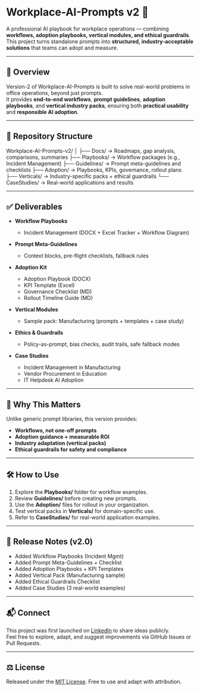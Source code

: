 # Workplace-AI-Prompts v2 🚀

A professional AI playbook for workplace operations — combining **workflows, adoption playbooks, vertical modules, and ethical guardrails**.  
This project turns standalone prompts into **structured, industry-acceptable solutions** that teams can adopt and measure.

---

## 📌 Overview

Version-2 of Workplace-AI-Prompts is built to solve real-world problems in office operations, beyond just prompts.  
It provides **end-to-end workflows**, **prompt guidelines**, **adoption playbooks**, and **vertical industry packs**, ensuring both **practical usability** and **responsible AI adoption**.

---

## 📂 Repository Structure


Workplace-AI-Prompts-v2/
│
├── Docs/ → Roadmaps, gap analysis, comparisons, summaries
├── Playbooks/ → Workflow packages (e.g., Incident Management)
├── Guidelines/ → Prompt meta-guidelines and checklists
├── Adoption/ → Playbooks, KPIs, governance, rollout plans
├── Verticals/ → Industry-specific packs + ethical guardrails
└── CaseStudies/ → Real-world applications and results


---

## ✅ Deliverables

- **Workflow Playbooks**  
  - Incident Management (DOCX + Excel Tracker + Workflow Diagram)

- **Prompt Meta-Guidelines**  
  - Context blocks, pre-flight checklists, fallback rules

- **Adoption Kit**  
  - Adoption Playbook (DOCX)  
  - KPI Template (Excel)  
  - Governance Checklist (MD)  
  - Rollout Timeline Guide (MD)

- **Vertical Modules**  
  - Sample pack: Manufacturing (prompts + templates + case study)

- **Ethics & Guardrails**  
  - Policy-as-prompt, bias checks, audit trails, safe fallback modes

- **Case Studies**  
  - Incident Management in Manufacturing  
  - Vendor Procurement in Education  
  - IT Helpdesk AI Adoption

---

## 🎯 Why This Matters

Unlike generic prompt libraries, this version provides:  
- **Workflows, not one-off prompts**  
- **Adoption guidance + measurable ROI**  
- **Industry adaptation (vertical packs)**  
- **Ethical guardrails for safety and compliance**  

---

## 🛠 How to Use

1. Explore the **Playbooks/** folder for workflow examples.  
2. Review **Guidelines/** before creating new prompts.  
3. Use the **Adoption/** files for rollout in your organization.  
4. Test vertical packs in **Verticals/** for domain-specific use.  
5. Refer to **CaseStudies/** for real-world application examples.  

---

## 🔖 Release Notes (v2.0)

- Added Workflow Playbooks (Incident Mgmt)  
- Added Prompt Meta-Guidelines + Checklist  
- Added Adoption Playbooks + KPI Templates  
- Added Vertical Pack (Manufacturing sample)  
- Added Ethical Guardrails Checklist  
- Added Case Studies (3 real-world examples)

---

## 📬 Connect

This project was first launched on [LinkedIn](https://www.linkedin.com/) to share ideas publicly.  
Feel free to explore, adapt, and suggest improvements via GitHub Issues or Pull Requests.

---

## ⚖️ License

Released under the [MIT License](LICENSE.md). Free to use and adapt with attribution.
